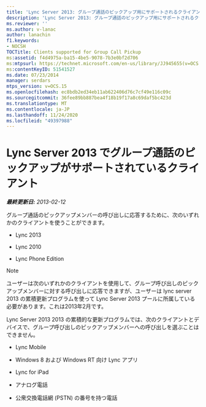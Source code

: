 ```yaml
---
title: 'Lync Server 2013: グループ通話のピックアップ用にサポートされるクライアント'
description: 'Lync Server 2013: グループ通話のピックアップ用にサポートされるクライアント。'
ms.reviewer: ''
ms.author: v-lanac
author: lanachin
f1.keywords:
- NOCSH
TOCTitle: Clients supported for Group Call Pickup
ms:assetid: f4d4975a-ba15-4be5-9078-7b3e0bf2d706
ms:mtpsurl: https://technet.microsoft.com/en-us/library/JJ945655(v=OCS.15)
ms:contentKeyID: 51541527
ms.date: 07/23/2014
manager: serdars
mtps_version: v=OCS.15
ms.openlocfilehash: ec8bdb2ed34eb11ab622406d76c7cf49e116c09c
ms.sourcegitcommit: 36fee89bb887bea4f18b19f17a8c69daf5bc423d
ms.translationtype: MT
ms.contentlocale: ja-JP
ms.lasthandoff: 11/24/2020
ms.locfileid: "49397988"
---
```

# <a name="clients-supported-for-group-call-pickup-in-lync-server-2013"></a>Lync Server 2013 でグループ通話のピックアップがサポートされているクライアント

<div data-xmlns="http://www.w3.org/1999/xhtml">

<div class="topic" data-xmlns="http://www.w3.org/1999/xhtml" data-msxsl="urn:schemas-microsoft-com:xslt" data-cs="https://msdn.microsoft.com/">

<div data-asp="https://msdn2.microsoft.com/asp">



</div>

<div id="mainSection">

<div id="mainBody">

<span> </span>

_**最終更新日:** 2013-02-12_

グループ通話のピックアップメンバーの呼び出しに応答するために、次のいずれかのクライアントを使うことができます。

  - Lync 2013

  - Lync 2010

  - Lync Phone Edition

<div>


> [!NOTE]  
> ユーザーは次のいずれかのクライアントを使用して、グループ呼び出しのピックアップメンバーに対する呼び出しに応答できますが、ユーザーは lync server 2013 の累積更新プログラムを使って Lync Server 2013 プールに所属している必要があります。これは2013年2月です。



</div>

Lync Server 2013 2013 の累積的な更新プログラムでは、次のクライアントとデバイスで、グループ呼び出しのピックアップメンバーへの呼び出しを選ぶことはできません。

  - Lync Mobile

  - Windows 8 および Windows RT 向け Lync アプリ

  - Lync for iPad

  - アナログ電話

  - 公衆交換電話網 (PSTN) の番号を持つ電話

</div>

<span> </span>

</div>

</div>

</div>

